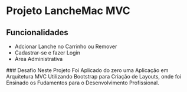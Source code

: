 # Projeto LancheMac MVC


## Funcionalidades
<ul>
  <li>Adcionar Lanche no Carrinho ou Remover</li>
  <li>Cadastrar-se e fazer Login</li>
  <li>Àrea Administrativa</li>
</ul>
### Desafio
Neste Projeto Foi Aplicado do zero uma Aplicação em Arquitetura MVC Utilizando Bootstrap para Criação de Layouts, onde foi Ensinado os Fudamentos para o Desenvolvimento Profissional.
